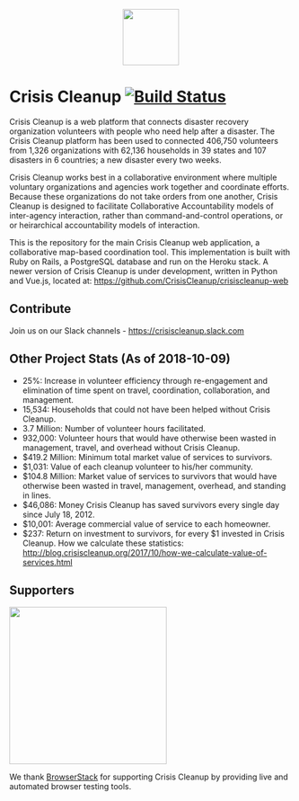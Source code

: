<p align="center"><a href="https://www.crisiscleanup.org" target="_blank"><img width="100"src="https://www.crisiscleanup.org/assets/ccu-logo-balloons-2a4fa4ff9ee5ad03846e1d7bdb3cc71d.png"></a></p>

# Crisis Cleanup [![Build Status](https://circleci.com/gh/CrisisCleanup/crisiscleanup.png?style=shield)](https://circleci.com/gh/crisiscleanup/crisiscleanup)

Crisis Cleanup is a web platform that connects disaster recovery organization volunteers with people who need help after a disaster. The Crisis Cleanup platform has been used to connected 406,750 volunteers from 1,326 organizations with 62,136 households in 39 states and 107 disasters in 6 countries; a new disaster every two weeks.

Crisis Cleanup works best in a collaborative environment where multiple voluntary organizations and agencies work together and coordinate efforts. Because these organizations do not take orders from one another, Crisis Cleanup is designed to facilitate Collaborative Accountability models of inter-agency interaction, rather than command-and-control operations, or or heirarchical accountability models of interaction. 

This is the repository for the main Crisis Cleanup web application, a collaborative map-based coordination tool. This implementation is built with Ruby on Rails, a PostgreSQL database and run on the Heroku stack. A newer version of Crisis Cleanup is under development, written in Python and Vue.js, located at: https://github.com/CrisisCleanup/crisiscleanup-web

## Contribute

Join us on our Slack channels - https://crisiscleanup.slack.com

Other Project Stats (As of 2018-10-09)
-------------

 - 25%: Increase in volunteer efficiency through re-engagement and elimination of time spent on travel, coordination, collaboration, and management.
 - 15,534: Households that could not have been helped without Crisis Cleanup.
 - 3.7 Million: Number of volunteer hours facilitated.
 - 932,000: Volunteer hours that would have otherwise been wasted in management, travel, and overhead without Crisis Cleanup.
 - $419.2 Million: Minimum total market value of services to survivors.
 - $1,031: Value of each cleanup volunteer to his/her community.
 - $104.8 Million: Market value of services to survivors that would have otherwise been wasted in travel, management, overhead, and standing in lines.
 - $46,086: Money Crisis Cleanup has saved survivors every single day since July 18, 2012.
 - $10,001: Average commercial value of service to each homeowner.
 - $237: Return on investment to survivors, for every $1 invested in Crisis Cleanup.
How we calculate these statistics: http://blog.crisiscleanup.org/2017/10/how-we-calculate-value-of-services.html

## Supporters
<img src="http://www.browserstack.com/images/layout/browserstack-logo-600x315.png" width="280"/>

We thank [BrowserStack](http://www.browserstack.com) for supporting Crisis Cleanup by providing live and automated browser testing tools.
